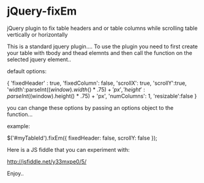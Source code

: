 jQuery-fixEm
============

jQuery plugin to fix table headers and or table columns while scrolling table vertically or horizontally

This is a standard jquery plugin.... To use the plugin you need to first create your table with tbody and thead elemnts and 
then call the function on the selected jquery element..

default options:

{
            'fixedHeader' : true,
            'fixedColumn': false,
            'scrollX': true,
            'scrollY':true,
            'width':parseInt($(window).width() * .75) + 'px',
            'height': parseInt($(window).height() * .75) + 'px',
            'numColumns': 1,
            'resizable':false
}


you can change these options by passing an options object to the function...

example:

$('#myTableId').fixEm({ fixedHeader: false, scrollY: false });

Here is a JS fiddle that you can experiment with:

http://jsfiddle.net/y33mxpe0/5/

Enjoy..
